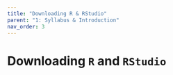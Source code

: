 ```yaml
---
title: "Downloading R & RStudio"
parent: "1: Syllabus & Introduction"
nav_order: 3
---
```



# Downloading <code>R</code> and <code>RStudio</code>